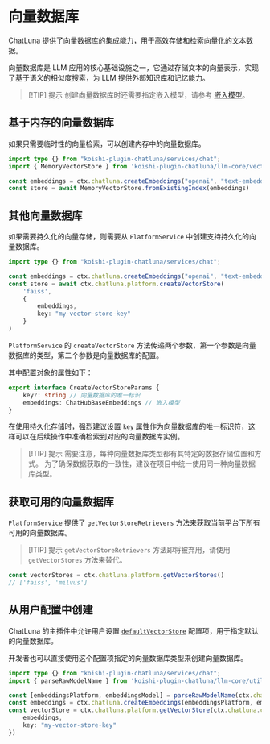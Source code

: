 # 向量数据库

ChatLuna 提供了向量数据库的集成能力，用于高效存储和检索向量化的文本数据。

向量数据库是 LLM 应用的核心基础设施之一，它通过存储文本的向量表示，实现了基于语义的相似度搜索，为 LLM 提供外部知识库和记忆能力。

> [!TIP] 提示
> 创建向量数据库时还需要指定嵌入模型，请参考 [嵌入模型](/development/call-core-services/embedding-model)。

## 基于内存的向量数据库

如果只需要临时性的向量检索，可以创建内存中的向量数据库。

```typescript
import type {} from "koishi-plugin-chatluna/services/chat";
import { MemoryVectorStore } from 'koishi-plugin-chatluna/llm-core/vectorstores'

const embeddings = ctx.chatluna.createEmbeddings("openai", "text-embedding-3-small")
const store = await MemoryVectorStore.fromExistingIndex(embeddings)

```

## 其他向量数据库

如果需要持久化的向量存储，则需要从 `PlatformService` 中创建支持持久化的向量数据库。

```typescript
import type {} from "koishi-plugin-chatluna/services/chat";

const embeddings = ctx.chatluna.createEmbeddings("openai", "text-embedding-3-small")
const store = await ctx.chatluna.platform.createVectorStore(
    'faiss',
    {
        embeddings,
        key: "my-vector-store-key"
    }
)
```

`PlatformService` 的 `createVectorStore` 方法传递两个参数，第一个参数是向量数据库的类型，第二个参数是向量数据库的配置。

其中配置对象的属性如下：

```typescript
export interface CreateVectorStoreParams {
    key?: string // 向量数据库的唯一标识
    embeddings: ChatHubBaseEmbeddings // 嵌入模型
}
```

在使用持久化存储时，强烈建议设置 `key` 属性作为向量数据库的唯一标识符，这样可以在后续操作中准确检索到对应的向量数据库实例。

> [!TIP] 提示
> 需要注意，每种向量数据库类型都有其特定的数据存储位置和方式。
> 为了确保数据获取的一致性，建议在项目中统一使用同一种向量数据库类型。

## 获取可用的向量数据库

`PlatformService` 提供了 `getVectorStoreRetrievers` 方法来获取当前平台下所有可用的向量数据库。

> [!TIP] 提示
> `getVectorStoreRetrievers` 方法即将被弃用，请使用 `getVectorStores` 方法来替代。

```typescript
const vectorStores = ctx.chatluna.platform.getVectorStores()
// ['faiss', 'milvus']
```

## 从用户配置中创建

ChatLuna 的主插件中允许用户设置 [`defaultVectorStore`](../../guide/useful-configurations.md#defaultvectorstore) 配置项，用于指定默认的向量数据库。

开发者也可以直接使用这个配置项指定的向量数据库类型来创建向量数据库。

```typescript
import type {} from "koishi-plugin-chatluna/services/chat";
import { parseRawModelName } from 'koishi-plugin-chatluna/llm-core/utils/model'

const [embeddingsPlatform, embeddingsModel] = parseRawModelName(ctx.chatluna.config.defaultEmbeddings)
const embeddings = ctx.chatluna.createEmbeddings(embeddingsPlatform, embeddingsModel)
const vectorStore = ctx.chatluna.platform.getVectorStore(ctx.chatluna.config.defaultVectorStore,{
    embeddings,
    key: "my-vector-store-key"
})
```
